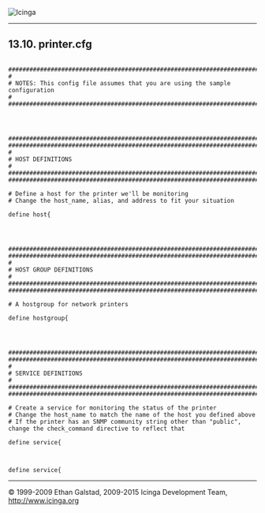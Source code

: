  ![Icinga](../images/logofullsize.png "Icinga") 

* * * * *

13.10. printer.cfg
------------------

<pre><code>
###############################################################################
#
# NOTES: This config file assumes that you are using the sample configuration
#
###############################################################################




###############################################################################
###############################################################################
#
# HOST DEFINITIONS
#
###############################################################################
###############################################################################

# Define a host for the printer we'll be monitoring
# Change the host_name, alias, and address to fit your situation

define host{




###############################################################################
###############################################################################
#
# HOST GROUP DEFINITIONS
#
###############################################################################
###############################################################################

# A hostgroup for network printers

define hostgroup{




###############################################################################
###############################################################################
#
# SERVICE DEFINITIONS
#
###############################################################################
###############################################################################

# Create a service for monitoring the status of the printer
# Change the host_name to match the name of the host you defined above
# If the printer has an SNMP community string other than "public", change the check_command directive to reflect that

define service{



define service{
</code></pre>

* * * * *


© 1999-2009 Ethan Galstad, 2009-2015 Icinga Development Team,
http://www.icinga.org
